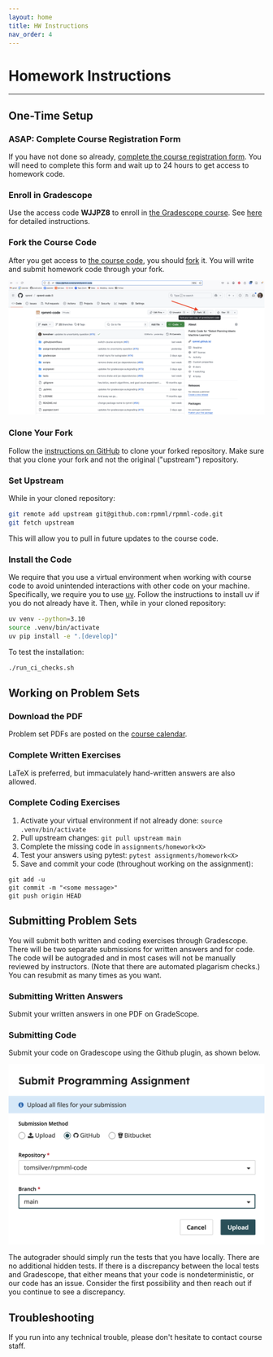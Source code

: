 ```yaml
---
layout: home
title: HW Instructions
nav_order: 4
---
```


# Homework Instructions

---

## One-Time Setup

### ASAP: Complete Course Registration Form

If you have not done so already, [complete the course registration form](https://docs.google.com/forms/d/e/1FAIpQLScFXiWyp5Rf2jW-e-CuX51656R7vvsjSRX6O5Tp805Pq-viIw/viewform?usp=sharing). You will need to complete this form and wait up to 24 hours to get access to homework code.

### Enroll in Gradescope

Use the access code **WJJPZ8** to enroll in [the Gradescope course](https://www.gradescope.com/courses/1025616). See [here](https://guides.gradescope.com/hc/en-us/articles/21853290544909-Joining-a-Course) for detailed instructions.

### Fork the Course Code

After you get access to [the course code](https://github.com/rpmml/rpmml-code), you should [fork](https://docs.github.com/en/pull-requests/collaborating-with-pull-requests/working-with-forks/fork-a-repo) it. You will write and submit homework code through your fork.

![GitHub fork illustration](/assets/images/github-fork-illustration.png)

### Clone Your Fork

Follow the [instructions on GitHub](https://docs.github.com/en/repositories/creating-and-managing-repositories/cloning-a-repository) to clone your forked repository. Make sure that you clone your fork and not the original ("upstream") repository.

### Set Upstream

While in your cloned repository:

```bash
git remote add upstream git@github.com:rpmml/rpmml-code.git
git fetch upstream
```

This will allow you to pull in future updates to the course code.

### Install the Code

We require that you use a virtual environment when working with course code to avoid unintended interactions with other code on your machine. Specifically, we require you to use <a href="https://github.com/astral-sh/uv">uv</a>. Follow the instructions to install uv if you do not already have it. Then, while in your cloned repository:

```bash
uv venv --python=3.10
source .venv/bin/activate
uv pip install -e ".[develop]"
```

To test the installation:

```bash
./run_ci_checks.sh
```

## Working on Problem Sets

### Download the PDF
Problem set PDFs are posted on the <a href="/calendar">course calendar</a>.

### Complete Written Exercises
LaTeX is preferred, but immaculately hand-written answers are also allowed.

### Complete Coding Exercises
1. Activate your virtual environment if not already done: `source .venv/bin/activate`
2. Pull upstream changes: `git pull upstream main`
3. Complete the missing code in `assignments/homework<X>`
4. Test your answers using pytest: `pytest assignments/homework<X>`
5. Save and commit your code (throughout working on the assignment):
```
git add -u
git commit -m "<some message>"
git push origin HEAD
```

## Submitting Problem Sets

You will submit both written and coding exercises through Gradescope. There will be two separate submissions for written answers and for code. The code will be autograded and in most cases will not be manually reviewed by instructors. (Note that there are automated plagarism checks.) You can resubmit as many times as you want.

### Submitting Written Answers

Submit your written answers in one PDF on GradeScope.

### Submitting Code

Submit your code on Gradescope using the Github plugin, as shown below.

![GitHub Gradescope illustration](/assets/images/github-gradescope.png)

The autograder should simply run the tests that you have locally. There are no additional hidden tests. If there is a discrepancy between the local tests and Gradescope, that either means that your code is nondeterministic, or our code has an issue. Consider the first possibility and then reach out if you continue to see a discrepancy.


## Troubleshooting

If you run into any technical trouble, please don't hesitate to contact course staff.
